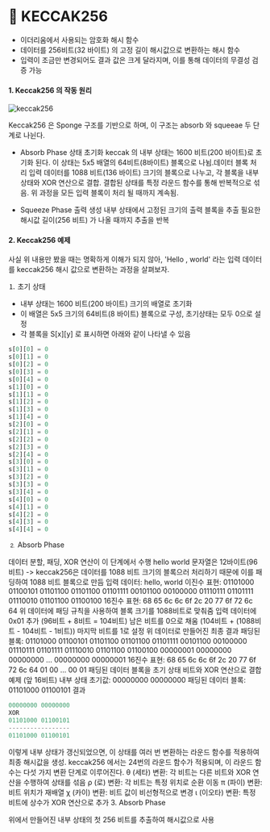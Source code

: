 # 🔐 KECCAK256

* 이더리움에서 사용되는 암호화 해시 함수
* 데이터를 256비트(32 바이트) 의 고정 길이 해시값으로 변환하는 해시 함수
* 입력이 조금만 변경되어도 결과 값은 크게 달라지며, 이를 통해 데이터의 무결성 검증 가능


#### 1. Keccak256 의 작동 원리

![keccak256](img/blog/keccak256.jpeg)

Keccak256 은 Sponge 구조를 기반으로 하며, 이 구조는 absorb 와 squeeae 두 단계로 나뉜다.

* Absorb Phase
상태 초기화
keccak 의 내부 상태는 1600 비트(200 바이트)로 초기화 된다. 이 상태는 5x5 배열의 64비트(8바이트) 블록으로 나뉨.데이터 블록 처리
입력 데이터를 1088 비트(136 바이트) 크기의 블록으로 나누고, 각 블록을 내부 상태와 XOR 연산으로 결합.
결합된 상태를 특정 라운드 함수를 통해 반복적으로 섞음.
위 과정을 모든 입력 블록이 처리 될 때까지 계속됨.

* Squeeze Phase
출력 생성
내부 상태에서 고정된 크기의 출력 블록을 추출
필요한 해시값 길이(256 비트) 가 나올 때까지 추출을 반복

#### 2. Keccak256 예제
사실 위 내용만 봤을 때는 명확하게 이해가 되지 않아, 'Hello , world' 라는 입력 데이터를 keccak256 해시 값으로 변환하는 과정을 살펴보자.

⒈ 초기 상태

* 내부 상태는 1600 비트(200 바이트) 크기의 배열로 초기화
* 이 배열은 5x5 크기의 64비트(8 바이트) 블록으로 구성, 초기상태는 모두 0으로 설정
* 각 블록을 S[x][y] 로 표시하면 아래와 같이 나타낼 수 있음

```javascript
s[0][0] = 0
s[0][1] = 0
s[0][2] = 0
s[0][3] = 0
s[0][4] = 0
s[1][0] = 0
s[1][1] = 0
s[1][2] = 0
s[1][3] = 0
s[1][4] = 0
s[2][0] = 0
s[2][1] = 0
s[2][2] = 0
s[2][3] = 0
s[2][4] = 0
s[3][0] = 0
s[3][1] = 0
s[3][2] = 0
s[3][3] = 0
s[3][4] = 0
s[4][0] = 0
s[4][1] = 0
s[4][2] = 0
s[4][3] = 0
s[4][4] = 0
```
⒉ Absorb Phase

데이터 분할, 패딩, XOR 연산이 이 단계에서 수행
hello world 문자열은 12바이트(96 비트) -> keccak256은 데이터를 1088 비트 크기의 블록으러 처리하기 때문에 이를 패딩하여 1088 비트 블록으로 만듬
입력 데이터: hello, world
이진수 표현: 01101000 01100101 01101100 01101100 01101111 00101100 00100000 01110111 01101111 01110010 01101100 01100100
16진수 표현: 68 65 6c 6c 6f 2c 20 77 6f 72 6c 64
위 데이터에 패딩 규칙을 사용하여 블록 크기를 1088비트로 맞춰줌
입력 데이터에 0x01 추가 (96비트 + 8비트 = 104비트)
남은 비트를 0으로 채움 (104비트 + (1088비트 - 104비트 - 1비트))
마지막 비트를 1로 설정
위 데이터로 만들어진 최종 결과
패딩된 블록: 01101000 01100101 01101100 01101100 01101111 00101100 00100000 01110111 01101111 01110010 01101100 01100100 00000001 00000000 00000000 ... 00000000 00000001
16진수 표현: 68 65 6c 6c 6f 2c 20 77 6f 72 6c 64 01 00 ... 00 01
패딩된 데이터 블록을 초기 상태 비트와 XOR 연산으로 결합 
예제 (앞 16비트)
내부 상태 초기값: 00000000 00000000
패딩된 데이터 블록: 01101000 01100101
결과

```javascript
00000000 00000000
XOR
01101000 01100101
-----------------
01101000 01100101
```

이렇게 내부 상태가 갱신되었으면, 이 상태를 여러 번 변환하는 라운드 함수를 적용하여 최종 해시값을 생성.
keccak256 에서는 24번의 라운드 함수가 적용되며, 이 라운드 함수는 다섯 가지 변환 단계로 이루어진다.
θ (세타) 변환: 각 비트는 다른 비트와 XOR 연산을 수행하여 상태를 섞음
ρ (로) 변환: 각 비트는 특정 위치로 순환 이동
π (파이) 변환: 비트 위치가 재배열
χ (카이) 변환: 비트 값이 비선형적으로 변경
ι (이오타) 변환: 특정 비트에 상수가 XOR 연산으로 추가
3. Absorb Phase

위에서 만들어진 내부 상태의 첫 256 비트를 추출하여 해시값으로 사용
